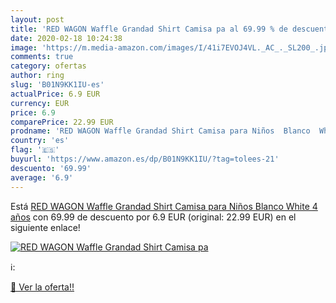 ```yaml
---
layout: post
title: 'RED WAGON Waffle Grandad Shirt Camisa pa al 69.99 % de descuento'
date: 2020-02-18 10:24:38
image: 'https://m.media-amazon.com/images/I/41i7EVOJ4VL._AC_._SL200_.jpg'
comments: true
category: ofertas
author: ring
slug: 'B01N9KK1IU-es'
actualPrice: 6.9 EUR
currency: EUR
price: 6.9
comparePrice: 22.99 EUR
prodname: 'RED WAGON Waffle Grandad Shirt Camisa para Niños  Blanco  White   4 años'
country: 'es'
flag: '🇪🇸'
buyurl: 'https://www.amazon.es/dp/B01N9KK1IU/?tag=tolees-21'
descuento: '69.99'
average: '6.9'
---
```


Está [RED WAGON Waffle Grandad Shirt Camisa para Niños  Blanco  White   4 años](https://www.amazon.es/dp/B01N9KK1IU/?tag=tolees-21) con 69.99 de descuento por 6.9 EUR (original: 22.99 EUR) en el siguiente enlace!

[![RED WAGON Waffle Grandad Shirt Camisa pa](https://m.media-amazon.com/images/I/41i7EVOJ4VL._AC_._SL200_.jpg)](https://www.amazon.es/dp/B01N9KK1IU/?tag=tolees-21)

ℹ️:


[🛒 Ver la oferta!!](https://www.amazon.es/dp/B01N9KK1IU/?tag=tolees-21)
